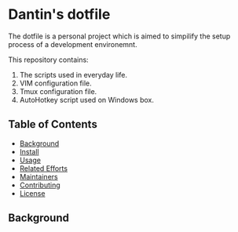 # Dantin's dotfile

The dotfile is a personal project which is aimed to simpilify the setup process of a development environemnt.

This repository contains:

1. The scripts used in everyday life.
2. VIM configuration file.
3. Tmux configuration file.
4. AutoHotkey script used on Windows box.

## Table of Contents

- [Background](#background)
- [Install](#install)
- [Usage](#usage)
- [Related Efforts](#related-effort)
- [Maintainers](#maintainers)
- [Contributing](#contributing)
- [License](#license)

## Background

